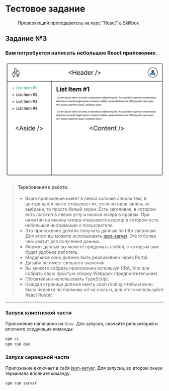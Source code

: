 # Тестовое задание

> [Проверяющий преподаватель на курс "React" в Skillbox](https://hh.ru/vacancy/85598738)

## Задание №3

### Вам потребуется написать небольшое React приложение.

![picture 1](./1.png)

> #### Теребования к работе:
> - Ваше приложение имеет в левой колонке список тем, в центральной часте открывает их, если ни одна запись не выбрана, то просто белый экран. Есть заголовок, в котором есть логотип в левом углу и иконка юзера в правом. При нажатии на иконку юзера открывается popup в котором есть небольшая информации о пользователи.
> - Это приложение должно получать данные по http запросам. Для этого вы можете использовать [json-server](https://www.npmjs.com/package/json-server). Этого более чем хватит для получения данных.
> - Формат данных вы можете придумать любой, с которым вам будет удобнее работать.
> - Модальное окно должно быть реализовано через Portal
> - Дизайн не имеет сильного значения.
> - Вы можете собрать приложение используя CRA, Vite или собрать свою простую сборку Webpack (предпочтительнее).
> - Обязательно использовать TypeScript.
> - Каждая страница должна иметь свой routing чтобы можно было перейти по прямому url на статью, для этого используйте React Router.

---

### Запуск клиетнской части

Приложение написанно на `Vite`. Для запуска, скачайте репозиторий и вполните следующие команды:

```bash
npm ci
npm run dev
```

### Запуск серверной части

Приложение включает в себя [json-server](https://www.npmjs.com/package/json-server). Для запуска, во втором окное терминала вполните команду:

```bash
npm run server
```